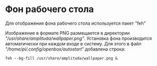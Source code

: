 # Фон рабочего стола
Для отображения фона рабочего стола используется пакет "feh"

Изображение в формате PNG размещается в директории
_"/usr/share/amplituda/wallpaper.png"_. Установка фона производится
автоматически при каждом входе в систему. Для этого в файл
_"/home/pi/.config/openbox/autostart"_ добавлена строка:
```
feh --bg-fill /usr/share/amplituda/wallpaper.png &
```